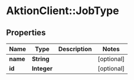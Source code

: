 # AktionClient::JobType

## Properties
Name | Type | Description | Notes
------------ | ------------- | ------------- | -------------
**name** | **String** |  | [optional] 
**id** | **Integer** |  | [optional] 


